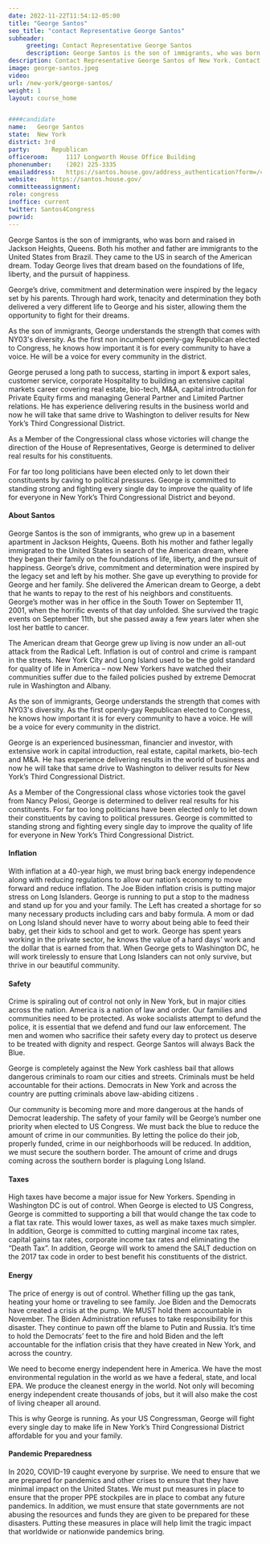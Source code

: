 ```yaml
---
date: 2022-11-22T11:54:12-05:00
title: "George Santos"
seo_title: "contact Representative George Santos"
subheader:
     greeting: Contact Representative George Santos 
     description: George Santos is the son of immigrants, who was born and raised in Jackson Heights, Queens. Both his mother and father are immigrants to the United States from Brazil. They came to the US in search of the American dream. Today George lives that dream based on the foundations of life, liberty, and the pursuit of happiness. 
description: Contact Representative George Santos of New York. Contact information for George Santos includes email address, phone number, and mailing address.
image: george-santos.jpeg
video: 
url: /new-york/george-santos/
weight: 1
layout: course_home


####candidate
name:	George Santos
state:	New York
district: 3rd
party:		Republican
officeroom:		1117 Longworth House Office Building
phonenumber:	(202) 225-3335
emailaddress:	https://santos.house.gov/address_authentication?form=/contact
website:	https://santos.house.gov/
committeeassignment: 
role: congress
inoffice: current
twitter: Santos4Congress
powrid: 
---
```


George Santos is the son of immigrants, who was born and raised in Jackson Heights, Queens. Both his mother and father are immigrants to the United States from Brazil. They came to the US in search of the American dream. Today George lives that dream based on the foundations of life, liberty, and the pursuit of happiness. 

George’s drive, commitment and determination were inspired by the legacy set by his parents. Through hard work, tenacity and  determination they both delivered a very different life to George and his sister, allowing them the opportunity to fight for their dreams. 

As the son of immigrants, George understands the strength that comes with NY03's diversity. As the first non incumbent openly-gay Republican elected to Congress, he knows how important it is for every community to have a voice. He will be a voice for every community in the district.

George perused a long path to success, starting in import & export sales, customer service, corporate Hospitality to building an extensive capital markets career covering real estate, bio-tech, M&A, capital introduction for Private Equity firms and managing General Partner and Limited Partner relations. He has experience delivering results in the business world and now he will take that same drive to Washington to deliver results for New York’s Third Congressional District.

As a Member of the Congressional class whose victories will change the direction of the House of Representatives, George is determined to deliver real results for his constituents. 

For far too long politicians have been elected only to let down their constituents by caving to political pressures. George is committed to standing strong and fighting every single day to improve the quality of life for everyone in New York’s Third Congressional District and beyond.


#### About Santos
George Santos is the son of immigrants, who grew up in a basement apartment in Jackson Heights, Queens. Both his mother and father legally immigrated to the United States in search of the American dream, where they began their family on the foundations of life, liberty, and the pursuit of happiness. George’s drive, commitment and determination were inspired by the legacy set and left by his mother. She gave up everything to provide for George and her family. She delivered the American dream to George, a debt that he wants to repay to the rest of his neighbors and constituents. George’s mother was in her office in the South Tower on September 11, 2001, when the horrific events of that day unfolded. She survived the tragic events on September 11th, but she passed away a few years later when she lost her battle to cancer.

The American dream that George grew up living is now under an all-out attack from the Radical Left. Inflation is out of control and crime is rampant in the streets. New York City and Long Island used to be the gold standard for quality of life in America – now New Yorkers have watched their communities suffer due to the failed policies pushed by extreme Democrat rule in Washington and Albany.

As the son of immigrants, George understands the strength that comes with NY03's diversity. As the first openly-gay Republican elected to Congress, he knows how important it is for every community to have a voice. He will be a voice for every community in the district.

George is an experienced businessman, financier and investor, with extensive work in capital introduction, real estate, capital markets, bio-tech and M&A. He has experience delivering results in the world of business and now he will take that same drive to Washington to deliver results for New York’s Third Congressional District.

As a Member of the Congressional class whose victories took the gavel from Nancy Pelosi, George is determined to deliver real results for his constituents. For far too long politicians have been elected only to let down their constituents by caving to political pressures. George is committed to standing strong and fighting every single day to improve the quality of life for everyone in New York’s Third Congressional District.

#### Inflation
With inflation at a 40-year high, we must bring back energy independence along with reducing regulations to allow our nation’s economy to move forward and reduce inflation. The Joe Biden inflation crisis is putting major stress on Long Islanders. George is running to put a stop to the madness and stand up for you and your family. The Left has created a shortage for so many necessary products including cars and baby formula. A mom or dad on Long Island should never have to worry about being able to feed their baby, get their kids to school and get to work. George has spent years working in the private sector, he knows the value of a hard days’ work and the dollar that is earned from that. When George gets to Washington DC, he will work tirelessly to ensure that Long Islanders can not only survive, but thrive in our beautiful community.

#### Safety
Crime is spiraling out of control not only in New York, but in major cities across the nation. America is a nation of law and order. Our families and communities need to be protected. As woke socialists attempt to defund the police, it is essential that we defend and fund our law enforcement. The men and women who sacrifice their safety every day to protect us deserve to be treated with dignity and respect. George Santos will always Back the Blue.

George is completely against the New York cashless bail that allows dangerous criminals to roam our cities and streets. Criminals must be held accountable for their actions. Democrats in New York and across the country are putting criminals above law-abiding citizens .

Our community is becoming more and more dangerous at the hands of Democrat leadership. The safety of your family will be George’s number one priority when elected to US Congress. We must back the blue to reduce the amount of crime in our communities. By letting the police do their job, properly funded, crime in our neighborhoods will be reduced. In addition, we must secure the southern border. The amount of crime and drugs coming across the southern border is plaguing Long Island.

#### Taxes
High taxes have become a major issue for New Yorkers. Spending in Washington DC is out of control. When George is elected to US Congress, George is committed to supporting a bill that would change the tax code to a flat tax rate. This would lower taxes, as well as make taxes much simpler. In addition, George is committed to cutting marginal income tax rates, capital gains tax rates, corporate income tax rates and eliminating the “Death Tax”. In addition, George will work to amend the SALT deduction on the 2017 tax code in order to best benefit his constituents of the district.

#### Energy
The price of energy is out of control. Whether filling up the gas tank, heating your home or traveling to see family. Joe Biden and the Democrats have created a crisis at the pump. We MUST hold them accountable in November. The Biden Administration refuses to take responsibility for this disaster. They continue to pawn off the blame to Putin and Russia. It’s time to hold the Democrats’ feet to the fire and hold Biden and the left accountable for the inflation crisis that they have created in New York, and across the country.

We need to become energy independent here in America. We have the most environmental regulation in the world as we have a federal, state, and local EPA. We produce the cleanest energy in the world. Not only will becoming energy independent create thousands of jobs, but it will also make the cost of living cheaper all around.

This is why George is running. As your US Congressman, George will fight every single day to make life in New York’s Third Congressional District affordable for you and your family.

#### Pandemic Preparedness
In 2020, COVID-19 caught everyone by surprise. We need to ensure that we are prepared for pandemics and other crises to ensure that they have minimal impact on the United States. We must put measures in place to ensure that the proper PPE stockpiles are in place to combat any future pandemics. In addition, we must ensure that state governments are not abusing the resources and funds they are given to be prepared for these disasters. Putting these measures in place will help limit the tragic impact that worldwide or nationwide pandemics bring.

